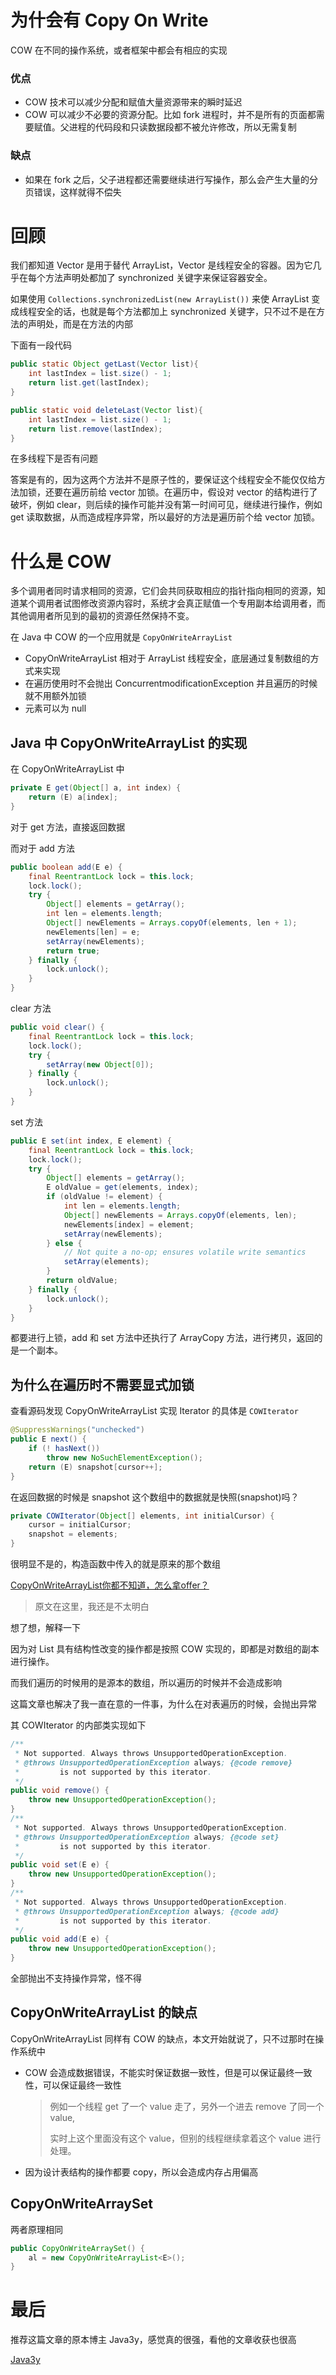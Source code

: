 # 为什会有 Copy On Write

COW 在不同的操作系统，或者框架中都会有相应的实现



### 优点

* COW 技术可以减少分配和赋值大量资源带来的瞬时延迟
* COW 可以减少不必要的资源分配。比如 fork 进程时，并不是所有的页面都需要赋值。父进程的代码段和只读数据段都不被允许修改，所以无需复制

### 缺点

* 如果在 fork 之后，父子进程都还需要继续进行写操作，那么会产生大量的分页错误，这样就得不偿失

# 回顾

我们都知道 Vector 是用于替代 ArrayList，Vector 是线程安全的容器。因为它几乎在每个方法声明处都加了 synchronized 关键字来保证容器安全。

如果使用 ``Collections.synchronizedList(new ArrayList())`` 来使 ArrayList 变成线程安全的话，也就是每个方法都加上 synchronized 关键字，只不过不是在方法的声明处，而是在方法的内部



下面有一段代码

```java
public static Object getLast(Vector list){
    int lastIndex = list.size() - 1;
    return list.get(lastIndex);
}

public static void deleteLast(Vector list){
    int lastIndex = list.size() - 1;
    return list.remove(lastIndex);
}
```

在多线程下是否有问题



答案是有的，因为这两个方法并不是原子性的，要保证这个线程安全不能仅仅给方法加锁，还要在遍历前给 vector 加锁。在遍历中，假设对 vector 的结构进行了破坏，例如 clear，则后续的操作可能并没有第一时间可见，继续进行操作，例如 get 读取数据，从而造成程序异常，所以最好的方法是遍历前个给 vector 加锁。



# 什么是 COW

多个调用者同时请求相同的资源，它们会共同获取相应的指针指向相同的资源，知道某个调用者试图修改资源内容时，系统才会真正赋值一个专用副本给调用者，而其他调用者所见到的最初的资源任然保持不变。

在 Java 中 COW 的一个应用就是 ``CopyOnWriteArrayList`` 

* CopyOnWriteArrayList 相对于 ArrayList 线程安全，底层通过复制数组的方式来实现
* 在遍历使用时不会抛出 ConcurrentmodificationException 并且遍历的时候就不用额外加锁
* 元素可以为 null



## Java 中 CopyOnWriteArrayList 的实现

在 CopyOnWriteArrayList 中

```java
private E get(Object[] a, int index) {
    return (E) a[index];
}
```

对于 get 方法，直接返回数据

而对于 add 方法

```java
public boolean add(E e) {
    final ReentrantLock lock = this.lock;
    lock.lock();
    try {
        Object[] elements = getArray();
        int len = elements.length;
        Object[] newElements = Arrays.copyOf(elements, len + 1);
        newElements[len] = e;
        setArray(newElements);
        return true;
    } finally {
        lock.unlock();
    }
}
```

clear 方法

```java
public void clear() {
    final ReentrantLock lock = this.lock;
    lock.lock();
    try {
        setArray(new Object[0]);
    } finally {
        lock.unlock();
    }
}
```

set 方法

```java
public E set(int index, E element) {
    final ReentrantLock lock = this.lock;
    lock.lock();
    try {
        Object[] elements = getArray();
        E oldValue = get(elements, index);
        if (oldValue != element) {
            int len = elements.length;
            Object[] newElements = Arrays.copyOf(elements, len);
            newElements[index] = element;
            setArray(newElements);
        } else {
            // Not quite a no-op; ensures volatile write semantics
            setArray(elements);
        }
        return oldValue;
    } finally {
        lock.unlock();
    }
}
```

都要进行上锁，add 和 set 方法中还执行了 ArrayCopy 方法，进行拷贝，返回的是一个副本。



## 为什么在遍历时不需要显式加锁

查看源码发现 CopyOnWriteArrayList 实现 Iterator 的具体是 ``COWIterator`` 

```java
@SuppressWarnings("unchecked")
public E next() {
    if (! hasNext())
        throw new NoSuchElementException();
    return (E) snapshot[cursor++];
}
```

在返回数据的时候是 snapshot 这个数组中的数据就是快照(snapshot)吗？

```java
private COWIterator(Object[] elements, int initialCursor) {
    cursor = initialCursor;
    snapshot = elements;
}
```

很明显不是的，构造函数中传入的就是原来的那个数组

[CopyOnWriteArrayList你都不知道，怎么拿offer？](https://zhuanlan.zhihu.com/p/48848893)

> 原文在这里，我还是不太明白

想了想，解释一下

因为对 List 具有结构性改变的操作都是按照 COW 实现的，即都是对数组的副本进行操作。

而我们遍历的时候用的是源本的数组，所以遍历的时候并不会造成影响

这篇文章也解决了我一直在意的一件事，为什么在对表遍历的时候，会抛出异常

其 COWIterator 的内部类实现如下

```java
/**
 * Not supported. Always throws UnsupportedOperationException.
 * @throws UnsupportedOperationException always; {@code remove}
 *         is not supported by this iterator.
 */
public void remove() {
    throw new UnsupportedOperationException();
}
/**
 * Not supported. Always throws UnsupportedOperationException.
 * @throws UnsupportedOperationException always; {@code set}
 *         is not supported by this iterator.
 */
public void set(E e) {
    throw new UnsupportedOperationException();
}
/**
 * Not supported. Always throws UnsupportedOperationException.
 * @throws UnsupportedOperationException always; {@code add}
 *         is not supported by this iterator.
 */
public void add(E e) {
    throw new UnsupportedOperationException();
}
```

全部抛出不支持操作异常，怪不得



## CopyOnWriteArrayList 的缺点

CopyOnWriteArrayList 同样有 COW 的缺点，本文开始就说了，只不过那时在操作系统中



* COW 会造成数据错误，不能实时保证数据一致性，但是可以保证最终一致性，可以保证最终一致性

  > 例如一个线程 get 了一个 value 走了，另外一个进去 remove 了同一个 value,
  >
  > 实时上这个里面没有这个 value，但别的线程继续拿着这个 value 进行处理。

* 因为设计表结构的操作都要 copy，所以会造成内存占用偏高



## CopyOnWriteArraySet

两者原理相同

```java
public CopyOnWriteArraySet() {
    al = new CopyOnWriteArrayList<E>();
}
```



# 最后

推荐这篇文章的原本博主 Java3y，感觉真的很强，看他的文章收获也很高

[Java3y](https://segmentfault.com/u/java_3y)